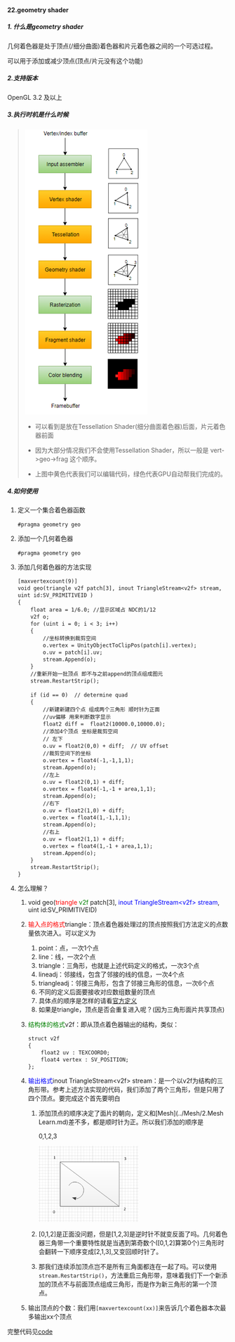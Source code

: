 #### 22.geometry shader

##### 1. 什么是geometry shader

几何着色器是处于顶点(/细分曲面)着色器和片元着色器之间的一个可选过程。

可以用于添加或减少顶点(顶点/片元没有这个功能)

##### 2.支持版本

OpenGL 3.2 及以上

##### 3.执行时机是什么时候

>![](pic/65.png)
>
>* 可以看到是放在Tessellation Shader(细分曲面着色器)后面，片元着色器前面
>
>* 因为大部分情况我们不会使用Tessellation Shader，所以一般是 vert->geo->frag 这个顺序。
>
>* 上图中黄色代表我们可以编辑代码，绿色代表GPU自动帮我们完成的。

##### 4.如何使用

1. 定义一个集合着色器函数

   `#pragma geometry geo`

2. 添加一个几何着色器

   `#pragma geometry geo`

3. 添加几何着色器的方法实现

   ```
   [maxvertexcount(9)]
   void geo(triangle v2f patch[3], inout TriangleStream<v2f> stream, uint id:SV_PRIMITIVEID )
   {
       float area = 1/6.0; //显示区域占 NDC的1/12
       v2f o;
       for (uint i = 0; i < 3; i++)
       {
           //坐标转换到裁剪空间
           o.vertex = UnityObjectToClipPos(patch[i].vertex);
           o.uv = patch[i].uv;
           stream.Append(o);
       }
       //重新开始一批顶点 即不与之前append的顶点组成图元
       stream.RestartStrip();
       
       if (id == 0)  // determine quad
       {
           //新建新建四个点 组成两个三角形 顺时针为正面
           //uv偏移 用来判断数字显示
           float2 diff =  float2(10000.0,10000.0);
           //添加4个顶点 坐标是裁剪空间
           // 左下
           o.uv = float2(0,0) + diff;  // UV offset
           //裁剪空间下的坐标
           o.vertex = float4(-1,-1,1,1);
           stream.Append(o);
           //左上
           o.uv = float2(0,1) + diff;  
           o.vertex = float4(-1,-1 + area,1,1);
           stream.Append(o);
           //右下
           o.uv = float2(1,0) + diff;
           o.vertex = float4(1,-1,1,1);
           stream.Append(o);
           //右上
           o.uv = float2(1,1) + diff;
           o.vertex = float4(1,-1 + area,1,1);
           stream.Append(o);
       }
       stream.RestartStrip();
   }
   ```

4. 怎么理解？

   1. void geo(<span style="color:red">triangle</span> <span style="color:green">v2f</span> patch[3], <span style="color:Blue">inout TriangleStream\<v2f\> stream</span>, uint id:SV_PRIMITIVEID)

   2. <span style="color:red">输入点的格式</span>triangle：顶点着色器处理过的顶点按照我们方法定义的点数量依次进入。可以定义为

      1. point：点，一次1个点
      2. line：线，一次2个点
      3. triangle：三角形，也就是上述代码定义的格式，一次3个点
      4. lineadj：邻接线，包含了邻接的线的信息，一次4个点
      5. triangleadj：邻接三角形，包含了邻接三角形的信息，一次6个点
      6. 不同的定义后面要接收对应数组数量的顶点
      7. 具体点的顺序是怎样的请看[官方定义](https://docs.microsoft.com/en-us/windows/win32/direct3dhlsl/dx-graphics-hlsl-geometry-shader)
      8. 如果是triangle，顶点是否会重复进入呢？(因为三角形面片共享顶点)

   3. <span style="color:green">结构体的格式</span>v2f：即从顶点着色器输出的结构，类似：

      ```
      struct v2f
      {
          float2 uv : TEXCOORD0;
          float4 vertex : SV_POSITION;
      };
      ```

   4. <span style="color:Blue">输出格式</span>inout TriangleStream\<v2f\> stream：是一个以v2f为结构的三角形带。参考上述方法实现的代码，我们添加了两个三角形，但是只用了四个顶点。要完成这个首先要明白

      1. 添加顶点的顺序决定了面片的朝向，定义和[Mesh](../Mesh/2.Mesh Learn.md)差不多，都是顺时针为正。所以我们添加的顺序是

         0,1,2,3

         <img src="pic/66.png" style="zoom: 67%;" />

      2. [0,1,2]是正面没问题，但是[1,2,3]是逆时针不就变反面了吗。几何着色器三角带一个重要特性就是当遇到第奇数个([0,1,2]算第0个)三角形时会翻转一下顺序变成[2,1,3],又变回顺时针了。

      3. 那我们连续添加顶点岂不是所有三角面都连在一起了吗。可以使用`stream.RestartStrip()`，方法重启三角形带，意味着我们下一个新添加的顶点不与前面顶点组成三角形，而是作为新三角形的第一个顶点。

   5. 输出顶点的个数：我们用`[maxvertexcount(xx)]`来告诉几个着色器本次最多输出xx个顶点

完整代码见[code](code/testNum.shader)